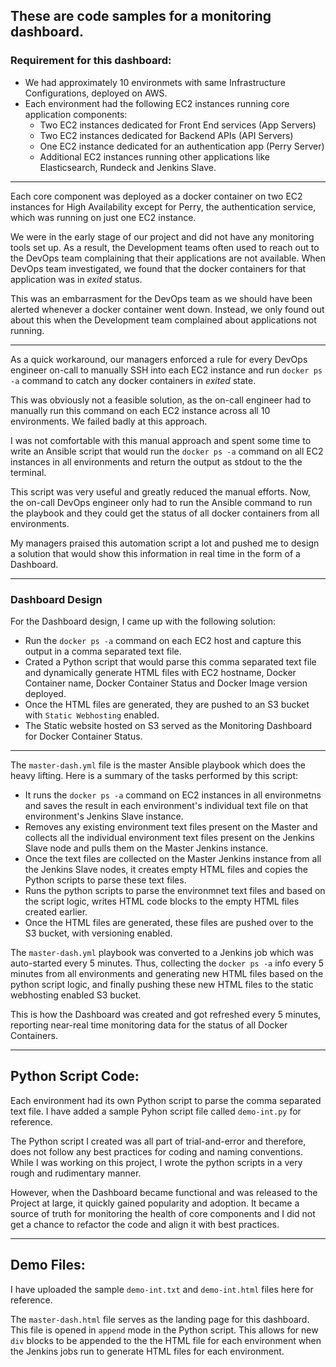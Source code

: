 ## These are code samples for a monitoring dashboard. 

### Requirement for this dashboard:
- We had approximately 10 environmets with same Infrastructure Configurations, deployed on AWS. 
- Each environment had the following EC2 instances running core application components:
    - Two EC2 instances dedicated for Front End services (App Servers)
    - Two EC2 instances dedicated for Backend APIs (API Servers)
    - One EC2 instance dedicated for an authentication app (Perry Server)
    - Additional EC2 instances running other applications like Elasticsearch, Rundeck and Jenkins Slave.

---

Each core component was deployed as a docker container on two EC2 instances for High Availability except for Perry, the authentication service, which was running on just one EC2 instance.

We were in the early stage of our project and did not have any monitoring tools set up. As a result, the Development teams often used to reach out to the DevOps team complaining that their applications are not available. When DevOps team investigated, we found that the docker containers for that application was in *exited* status. 

This was an embarrasment for the DevOps team as we should have been alerted whenever a docker container went down. Instead, we only found out about this when the Development team complained about applications not running. 

---

As a quick workaround, our managers enforced a rule for every DevOps engineer on-call to manually SSH into each EC2 instance and run `docker ps -a` command to catch any docker containers in *exited* state. 

This was obviously not a feasible solution, as the on-call engineer had to manually run this command on each EC2 instance across all 10 environments. We failed badly at this approach. 

I was not comfortable with this manual approach and spent some time to write an Ansible script that would run the `docker ps -a` command on all EC2 instances in all environments and return the output as stdout to the the terminal. 

This script was very useful and greatly reduced the manual efforts. Now, the on-call DevOps engineer only had to run the Ansible command to run the playbook and they could get the status of all docker containers from all environments. 

My managers praised this automation script a lot and pushed me to design a solution that would show this information in real time in the form of a Dashboard. 

---

### Dashboard Design

For the Dashboard design, I came up with the following solution:

- Run the `docker ps -a` command on each EC2 host and capture this output in a comma separated text file.
- Crated a Python script that would parse this comma separated text file and dynamically generate HTML files with EC2 hostname, Docker Container name, Docker Container Status and Docker Image version deployed. 
- Once the HTML files are generated, they are pushed to an S3 bucket with `Static Webhosting` enabled.
- The Static website hosted on S3 served as the Monitoring Dashboard for Docker Container Status.

---

The `master-dash.yml` file is the master Ansible playbook which does the heavy lifting. Here is a summary of the tasks performed by this script:
- It runs the `docker ps -a` command on EC2 instances in all environmetns and saves the result in each environment's individual text file on that environment's Jenkins Slave instance. 
- Removes any existing environment text files present on the Master and collects all the individual environment text files present on the Jenkins Slave node and pulls them on the Master Jenkins instance. 
- Once the text files are collected on the Master Jenkins instance from all the Jenkins Slave nodes, it creates empty HTML files and copies the Python scripts to parse these text files. 
- Runs the python scripts to parse the environmnet text files and based on the script logic, writes HTML code blocks to the empty HTML files created earlier.
- Once the HTML files are generated, these files are pushed over to the S3 bucket, with versioning enabled. 

The `master-dash.yml` playbook was converted to a Jenkins job which was auto-started every 5 minutes. Thus, collecting the `docker ps -a` info every 5 minutes from all environments and generating new HTML files based on the python script logic, and finally pushing these new HTML files to the static webhosting enabled S3 bucket. 

This is how the Dashboard was created and got refreshed every 5 minutes, reporting near-real time monitoring data for the status of all Docker Containers. 

---

## Python Script Code:

Each environment had its own Python script to parse the comma separated text file. I have added a sample Pyhon script file called `demo-int.py` for reference.

The Python script I created was all part of trial-and-error and therefore, does not follow any best practices for coding and naming conventions. While I was working on this project, I wrote the python scripts in a very rough and rudimentary manner. 

However, when the Dashboard became functional and was released to the Project at large, it quickly gained popularity and adoption. It became a source of truth for monitoring the health of core components and I did not get a chance to refactor the code and align it with best practices. 

---

## Demo Files:

I have uploaded the sample `demo-int.txt` and `demo-int.html` files here for reference. 

The `master-dash.html` file serves as the landing page for this dashboard. This file is opened in `append` mode in the Python script. This allows for new `div` blocks to be appended to the the HTML file for each environment when the Jenkins jobs run to generate HTML files for each environment.
